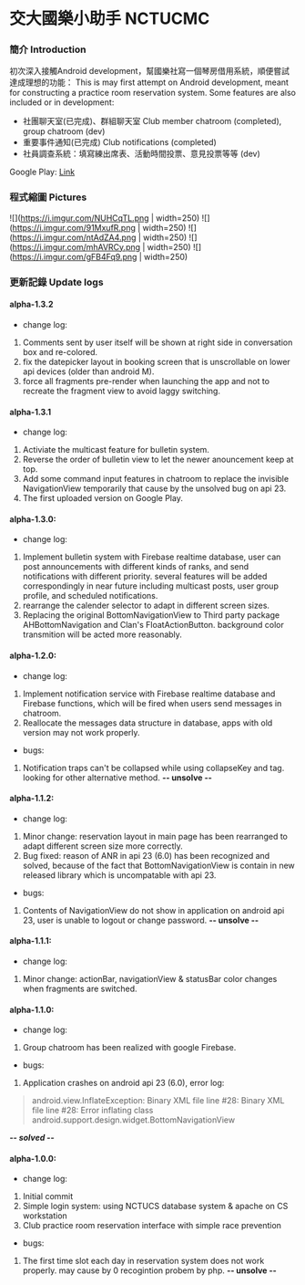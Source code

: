 # 交大國樂小助手 NCTUCMC
### 簡介 Introduction

初次深入接觸Android development，幫國樂社寫一個琴房借用系統，順便嘗試達成理想的功能：
This is may first attempt on Android development, meant for constructing a practice room reservation system. Some features are also included or in development:

- 社團聊天室(已完成)、群組聊天室 Club member chatroom (completed), group chatroom (dev)
- 重要事件通知(已完成) Club notifications (completed)
- 社員調查系統：填寫練出席表、活動時間投票、意見投票等等 (dev)

Google Play: [Link](https://play.google.com/store/apps/details?id=com.raymond210129.nctucmc)

### 程式縮圖 Pictures
![](https://i.imgur.com/NUHCqTL.png | width=250)
![](https://i.imgur.com/91MxufR.png | width=250)
![](https://i.imgur.com/ntAdZA4.png | width=250)
![](https://i.imgur.com/mhAVRCy.png | width=250)
![](https://i.imgur.com/gFB4Fq9.png | width=250)




### 更新記錄 Update logs

#### alpha-1.3.2
- change log:
 1. Comments sent by user itself will be shown at right side in conversation box and re-colored.
 2. fix the datepicker layout in booking screen that is unscrollable on lower api devices (older than android M).
 3. force all fragments pre-render when launching the app and not to recreate the fragment view to avoid laggy switching.

#### alpha-1.3.1
- change log:
 1. Activiate the multicast feature for bulletin system.
 2. Reverse the order of bulletin view to let the newer anouncement keep at top.
 3. Add some command input features in chatroom to replace the invisible NavigationView temporarily that cause by the unsolved bug on api 23.
 4. The first uploaded version on Google Play.

#### alpha-1.3.0:
- change log:
 1. Implement bulletin system with Firebase realtime database, user can post announcements with different kinds of ranks, and send notifications with different priority. several features will be added correspondingly in near future including multicast posts, user group profile, and scheduled notifications.
 2. rearrange the calender selector to adapt in different screen sizes.
 3. Replacing the original BottomNavigationView to Third party package AHBottomNavigation and Clan's FloatActionButton. background color transmition will be acted more reasonably.

#### alpha-1.2.0:
- change log:
 1. Implement notification service with Firebase realtime database and Firebase functions, which will be fired when users send messages in chatroom.
 2. Reallocate the messages data structure in database, apps with old version may not work properly.

- bugs:
 1. Notification traps can't be collapsed while using collapseKey and tag. looking for other alternative method. **-- unsolve --**

#### alpha-1.1.2:
- change log:
 1. Minor change: reservation layout in main page has been rearranged to adapt different screen size more correctly.
 2. Bug fixed: reason of ANR in api 23 (6.0) has been recognized and solved, because of the fact that BottomNavigationView is contain in new released library which is uncompatable with api 23.

- bugs:
 1. Contents of NavigationView do not show in application on android api 23, user is unable to logout or change password. **-- unsolve --**

#### alpha-1.1.1: 

- change log:
 1. Minor change: actionBar, navigationView & statusBar color changes when fragments are switched. 

#### alpha-1.1.0: 
- change log:
 1. Group chatroom has been realized with google Firebase. 
 
- bugs:
 1. Application crashes on android api 23 (6.0), error log:
 > android.view.InflateException: Binary XML file line #28: Binary XML file line #28: Error inflating class android.support.design.widget.BottomNavigationView

   ***-- solved --***
 


#### alpha-1.0.0: 
- change log:
 1. Initial commit
 2. Simple login system: using NCTUCS database system & apache on CS workstation
 3. Club practice room reservation interface with simple race prevention
 
- bugs:
 1. The first time slot each day in reservation system does not work properly. may cause by 0 recogintion probem by php.  **-- unsolve --**






